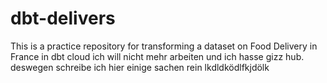 # dbt-delivers
 This is a practice repository for transforming a dataset on Food Delivery in France in dbt cloud
ich will nicht mehr arbeiten und ich hasse gizz hub. deswegen schreibe ich hier einige sachen rein
lkdldködlfkjdölk